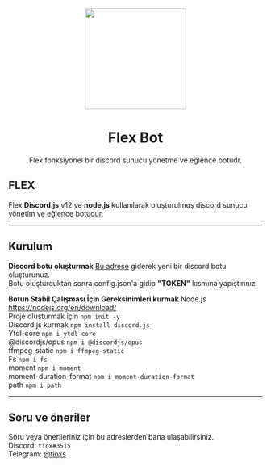 <div align="center">
  <img src="https://i.hizliresim.com/J1ZEQX.png" width="200" height="200">
  <h1>Flex Bot</h1>
</div>
<p align="center">
    Flex fonksiyonel bir discord sunucu yönetme ve eğlence botudr.
</p>

## FLEX
Flex **Discord.js** v12 ve **node.js** kullanılarak oluşturulmuş discord sunucu yönetim ve eğlence botudur.<br>

----
## Kurulum
**Discord botu oluşturmak**
[Bu adrese](https://discord.com/developers/applications) giderek yeni bir discord botu oluşturunuz.<br>
Botu oluşturduktan sonra config.json'a gidip **"TOKEN"** kısmına yapıştırınız.

**Botun Stabil Çalışması İçin Gereksinimleri kurmak**
Node.js https://nodejs.org/en/download/<br>
Proje oluşturmak için `npm init -y`<br>
Discord.js kurmak `npm install discord.js`<br>
Ytdl-core `npm i ytdl-core`<br>
@discordjs/opus `npm i @discordjs/opus`<br>
ffmpeg-static `npm i ffmpeg-static`<br>
Fs `npm i fs`<br>
moment `npm i moment`<br>
moment-duration-format `npm i moment-duration-format`<br>
path `npm i path`

----
## Soru ve öneriler
Soru veya önerileriniz için bu adreslerden bana ulaşabilirsiniz.<br>
Discord: `tiox#3515`<br>
Telegram: [@tioxs](https://t.me/tioxxs)

